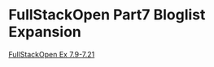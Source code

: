 # FullStackOpen Part7 Bloglist Expansion

[FullStackOpen Ex 7.9-7.21](https://fullstackopen.com/osa7/tehtavia_blogilistan_laajennus#tehtavat-7-9-7-21)
